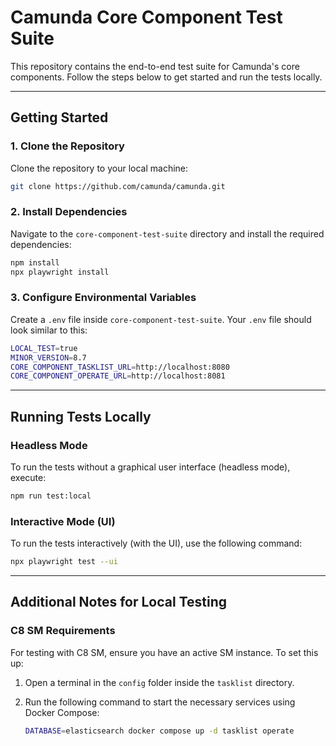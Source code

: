 # Camunda Core Component Test Suite

This repository contains the end-to-end test suite for Camunda's core components. Follow the steps below to get started and run the tests locally.

---

## Getting Started

### 1. Clone the Repository

Clone the repository to your local machine:

```bash
git clone https://github.com/camunda/camunda.git
```

### 2. Install Dependencies

Navigate to the `core-component-test-suite` directory and install the required dependencies:

```bash
npm install
npx playwright install
```

### 3. Configure Environmental Variables

Create a `.env` file inside `core-component-test-suite`. Your `.env` file should look similar to this:

```bash
LOCAL_TEST=true
MINOR_VERSION=8.7
CORE_COMPONENT_TASKLIST_URL=http://localhost:8080
CORE_COMPONENT_OPERATE_URL=http://localhost:8081
```

---

## Running Tests Locally

### Headless Mode

To run the tests without a graphical user interface (headless mode), execute:

```bash
npm run test:local
```

### Interactive Mode (UI)

To run the tests interactively (with the UI), use the following command:

```bash
npx playwright test --ui
```

---

## Additional Notes for Local Testing

### C8 SM Requirements

For testing with C8 SM, ensure you have an active SM instance. To set this up:

1. Open a terminal in the `config` folder inside the `tasklist` directory.
2. Run the following command to start the necessary services using Docker Compose:

   ```bash
   DATABASE=elasticsearch docker compose up -d tasklist operate
   ```
